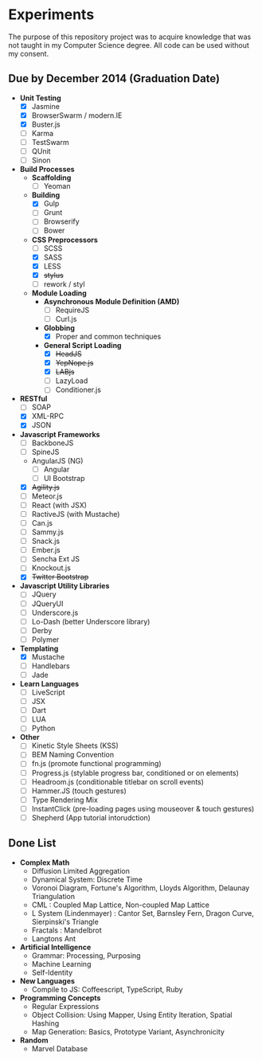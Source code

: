 # Experiments

The purpose of this repository project was to acquire knowledge that was not taught in my Computer Science degree.
All code can be used without my consent. 

## Due by December 2014 (Graduation Date)

* **Unit Testing**
  - [X] Jasmine
  - [X] BrowserSwarm / modern.IE
  - [X] Buster.js
  - [ ] Karma
  - [ ] TestSwarm
  - [ ] QUnit
  - [ ] Sinon
* **Build Processes**
  * **Scaffolding**
    - [ ] Yeoman
  * **Building**
    - [X] Gulp
    - [ ] Grunt
    - [ ] Browserify
    - [ ] Bower
  * **CSS Preprocessors**
    - [ ] SCSS
    - [X] SASS
    - [X] LESS
    - [X] ~~stylus~~
    - [ ] rework / styl
  * **Module Loading**
    * **Asynchronous Module Definition (AMD)**
      - [ ] RequireJS
      - [ ] Curl.js
    * **Globbing**
      - [X] Proper and common techniques
    * **General Script Loading**
      - [X] ~~HeadJS~~
      - [X] ~~YepNope.js~~
      - [X] ~~LABjs~~
      - [ ] LazyLoad
      - [ ] Conditioner.js
* **RESTful**
  - [ ] SOAP
  - [X] XML-RPC
  - [x] JSON
* **Javascript Frameworks**
  - [ ] BackboneJS
  - [ ] SpineJS
  * AngularJS (NG)
    - [ ] Angular
    - [ ] UI Bootstrap
  - [X] ~~Agility.js~~
  - [ ] Meteor.js
  - [ ] React (with JSX)
  - [ ] RactiveJS (with Mustache)
  - [ ] Can.js
  - [ ] Sammy.js
  - [ ] Snack.js
  - [ ] Ember.js
  - [ ] Sencha Ext JS
  - [ ] Knockout.js
  - [X] ~~Twitter Bootstrap~~
* **Javascript Utility Libraries**
  - [ ] JQuery
  - [ ] JQueryUI
  - [ ] Underscore.js
  - [ ] Lo-Dash (better Underscore library)
  - [ ] Derby
  - [ ] Polymer
* **Templating**
  - [X] Mustache
  - [ ] Handlebars
  - [ ] Jade
* **Learn Languages**
  - [ ] LiveScript
  - [ ] JSX
  - [ ] Dart
  - [ ] LUA
  - [ ] Python
* **Other**
  - [ ] Kinetic Style Sheets (KSS)
  - [ ] BEM Naming Convention
  - [ ] fn.js (promote functional programming)
  - [ ] Progress.js (stylable progress bar, conditioned or on elements)
  - [ ] Headroom.js (conditionable titlebar on scroll events)
  - [ ] Hammer.JS (touch gestures)
  - [ ] Type Rendering Mix
  - [ ] InstantClick (pre-loading pages using mouseover & touch gestures)
  - [ ] Shepherd (App tutorial intorudction)

## Done List

* **Complex Math**
  * Diffusion Limited Aggregation
  * Dynamical System: Discrete Time
  * Voronoi Diagram, Fortune's Algorithm, Lloyds Algorithm, Delaunay Triangulation
  * CML : Coupled Map Lattice, Non-coupled Map Lattice
  * L System (Lindenmayer) : Cantor Set, Barnsley Fern, Dragon Curve, Sierpinski's Triangle
  * Fractals : Mandelbrot
  * Langtons Ant
* **Artificial Intelligence**
  * Grammar: Processing, Purposing
  * Machine Learning
  * Self-Identity
* **New Languages**
  * Compile to JS: Coffeescript, TypeScript, Ruby
* **Programming Concepts**
  * Regular Expressions
  * Object Collision: Using Mapper, Using Entity Iteration, Spatial Hashing
  * Map Generation: Basics, Prototype Variant, Asynchronicity
* **Random**
  * Marvel Database
